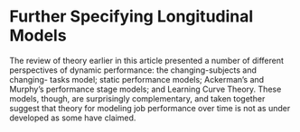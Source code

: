 # Further Specifying Longitudinal Models

The review of theory earlier in this article presented a number of different perspectives of dynamic performance: the changing-subjects and changing- tasks model; static performance models; Ackerman’s and Murphy’s performance stage models; and Learning Curve Theory. These models, though, are surprisingly complementary, and taken together suggest that theory for modeling job performance over time is not as under developed as some have claimed.